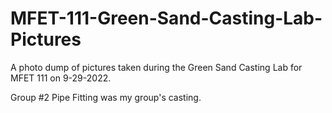 # MFET-111-Green-Sand-Casting-Lab-Pictures
A photo dump of pictures taken during the Green Sand Casting Lab for MFET 111 on 9-29-2022.

Group #2 Pipe Fitting was my group's casting.
